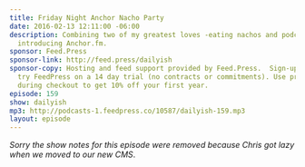 ```yaml
---
title: Friday Night Anchor Nacho Party
date: 2016-02-13 12:11:00 -06:00
description: Combining two of my greatest loves -eating nachos and podcasting and
  introducing Anchor.fm.
sponsor: Feed.Press
sponsor-link: http://feed.press/dailyish
sponsor-copy: Hosting and feed support provided by Feed.Press.  Sign-up today and
  try FeedPress on a 14 day trial (no contracts or commitments). Use promo code "dailyish"
  during checkout to get 10% off your first year.
episode: 159
show: dailyish
mp3: http://podcasts-1.feedpress.co/10587/dailyish-159.mp3
layout: episode
---
```


<em>Sorry the show notes for this episode were removed because Chris got lazy when we moved to our new CMS</em>.
